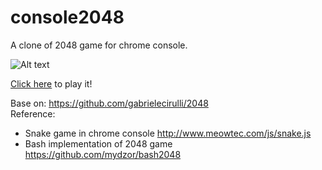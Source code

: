 console2048
===========

A clone of 2048 game for chrome console.

![Alt text](http://hueidou.github.io/console2048/images/screenshot_console2048.png "Screenshot of console2048")

[Click here](http://hueidou.github.io/console2048) to play it!

Base on: https://github.com/gabrielecirulli/2048<br />
Reference:
* Snake game in chrome console http://www.meowtec.com/js/snake.js
* Bash implementation of 2048 game https://github.com/mydzor/bash2048
